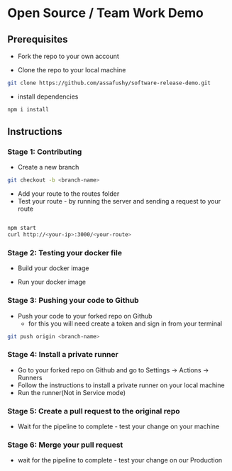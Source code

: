 # Open Source / Team Work Demo

## Prerequisites

- Fork the repo to your own account

- Clone the repo to your local machine

```bash
git clone https://github.com/assafushy/software-release-demo.git
```

- install dependencies

```bash
npm i install
```

## Instructions

### Stage 1: Contributing

- Create a new branch

```bash
git checkout -b <branch-name>
```

- Add your route to the routes folder
- Test your route - by running the server and sending a request to your route

```bash

npm start
curl http://<your-ip>:3000/<your-route>

```

### Stage 2: Testing your docker file

- Build your docker image

- Run your docker image

### Stage 3: Pushing your code to Github

- Push your code to your forked repo on Github
  - for this you will need create a token and sign in from your terminal

```bash
git push origin <branch-name>
```

### Stage 4: Install a private runner

- Go to your forked repo on Github and go to Settings -> Actions -> Runners
- Follow the instructions to install a private runner on your local machine
- Run the runner(Not in Service mode)

### Stage 5: Create a pull request to the original repo

- Wait for the pipeline to complete - test your change on your machine

### Stage 6: Merge your pull request

- wait for the pipeline to complete - test your change on our Production
